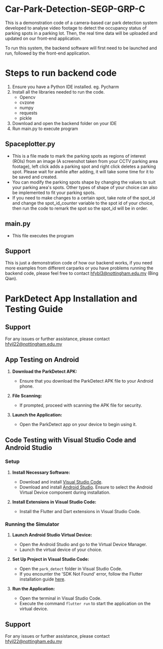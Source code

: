 # Car-Park-Detection-SEGP-GRP-C
This is a demonstration code of a camera-based car park detection system developed to analyse video footage to detect the occupancy status of parking spots in a parking lot. Then, the real time data will be uploaded and updated on our front-end application.

To run this system, the backend software will first need to be launched and run, followed by the front-end application.

# Steps to run backend code
1) Ensure you have a Python IDE installed. eg. Pycharm
2) Install all the libraries needed to run the code.
   - Opencv
   - cvzone
   - numpy
   - requests
   - pickle
3) Download and open the backend folder on your IDE
4) Run main.py to execute program

## Spaceplotter.py
- This is a file made to mark the parking spots as regions of interest (ROIs) from an image (A screenshot taken from your CCTV parking area footage), left click adds a parking spot and right click deletes a parking spot. Please wait for awhile after adding, it will take some time for it to be saved and created.
- You can modify the parking spots shape by changing the values to suit your parking area's spots. Other types of shape of your choice can also be implemented to fit your parking spots.
- If you need to make changes to a certain spot, take note of the spot_id and change the spot_id_counter variable to the spot id of your choice, then run the code to remark the spot so the spot_id will be in order.

## main.py
- This file executes the program

## Support
This is just a demonstration code of how our backend works, if you need more examples from different carparks or you have problems running the backend code, please feel free to contact hfybl3@nottingham.edu.my (Bing Qian). 

# ParkDetect App Installation and Testing Guide

## Support

For any issues or further assistance, please contact hfyjl22@nottingham.edu.my

## App Testing on Android

1. **Download the ParkDetect APK:**
   - Ensure that you download the ParkDetect APK file to your Android phone.

2. **File Scanning:**
   - If prompted, proceed with scanning the APK file for security.

3. **Launch the Application:**
   - Open the ParkDetect app on your device to begin using it.

## Code Testing with Visual Studio Code and Android Studio

### Setup

1. **Install Necessary Software:**
   - Download and install [Visual Studio Code](https://code.visualstudio.com/).
   - Download and install [Android Studio](https://developer.android.com/studio). Ensure to select the Android Virtual Device component during installation.

2. **Install Extensions in Visual Studio Code:**
   - Install the Flutter and Dart extensions in Visual Studio Code.

### Running the Simulator

1. **Launch Android Studio Virtual Device:**
   - Open the Android Studio and go to the Virtual Device Manager.
   - Launch the virtual device of your choice.

2. **Set Up Project in Visual Studio Code:**
   - Open the `park_detect` folder in Visual Studio Code.
   - If you encounter the 'SDK Not Found' error, follow the Flutter installation guide [here](https://docs.flutter.dev/get-started/install).

3. **Run the Application:**
   - Open the terminal in Visual Studio Code.
   - Execute the command `flutter run` to start the application on the virtual device.

## Support

For any issues or further assistance, please contact hfyjl22@nottingham.edu.my
